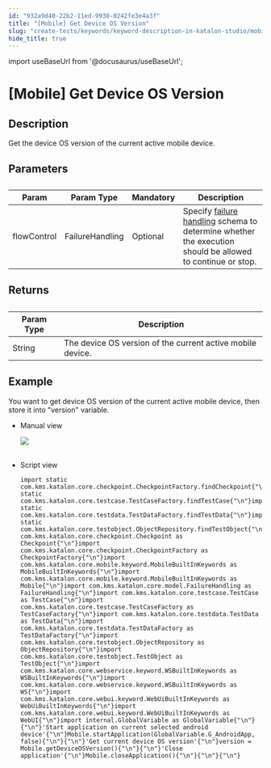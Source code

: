 ```yaml
---
id: "932a9d40-22b2-11ed-9930-0242fe3e4a3f"
title: "[Mobile] Get Device OS Version"
slug: "create-tests/keywords/keyword-description-in-katalon-studio/mobile-keywords/mobile-get-device-os-version"
hide_title: true
---
```

import useBaseUrl from '@docusaurus/useBaseUrl';


# <a id="id_0" class="anchor_top_offset"/><a id="ariaid-title1" class="anchor_top_offset"/>[Mobile] Get Device OS Version


## <a id="id_0__id_1" class="anchor_top_offset"/>Description  

              
<p xmlns="http://www.w3.org/1999/xhtml" className="p">Get the device OS version of the current active mobile   device.</p> 
      

## <a id="id_0__id_2" class="anchor_top_offset"/>Parameters  

              
<table xmlns="http://www.w3.org/1999/xhtml" className="table anchor_top_offset" id="id_0__8fdb5000-0be0-4af6-98f1-cb5ed4006566"><caption /><thead className="thead"><tr className><th className="entry anchor_top_offset" id="id_0__8fdb5000-0be0-4af6-98f1-cb5ed4006566__entry__1">Param</th><th className="entry anchor_top_offset" id="id_0__8fdb5000-0be0-4af6-98f1-cb5ed4006566__entry__2">Param Type</th><th className="entry anchor_top_offset" id="id_0__8fdb5000-0be0-4af6-98f1-cb5ed4006566__entry__3">Mandatory</th><th className="entry anchor_top_offset" id="id_0__8fdb5000-0be0-4af6-98f1-cb5ed4006566__entry__4">Description</th></tr></thead><tbody className="tbody"><tr className><td className="entry" headers="id_0__8fdb5000-0be0-4af6-98f1-cb5ed4006566__entry__1 id_0__8fdb5000-0be0-4af6-98f1-cb5ed4006566__entry__2 id_0__8fdb5000-0be0-4af6-98f1-cb5ed4006566__entry__3 id_0__8fdb5000-0be0-4af6-98f1-cb5ed4006566__entry__4 ">flowControl</td><td className="entry" headers="id_0__8fdb5000-0be0-4af6-98f1-cb5ed4006566__entry__1 id_0__8fdb5000-0be0-4af6-98f1-cb5ed4006566__entry__2 id_0__8fdb5000-0be0-4af6-98f1-cb5ed4006566__entry__3 id_0__8fdb5000-0be0-4af6-98f1-cb5ed4006566__entry__4 ">FailureHandling</td><td className="entry" headers="id_0__8fdb5000-0be0-4af6-98f1-cb5ed4006566__entry__1 id_0__8fdb5000-0be0-4af6-98f1-cb5ed4006566__entry__2 id_0__8fdb5000-0be0-4af6-98f1-cb5ed4006566__entry__3 id_0__8fdb5000-0be0-4af6-98f1-cb5ed4006566__entry__4 ">Optional</td><td className="entry" headers="id_0__8fdb5000-0be0-4af6-98f1-cb5ed4006566__entry__1 id_0__8fdb5000-0be0-4af6-98f1-cb5ed4006566__entry__2 id_0__8fdb5000-0be0-4af6-98f1-cb5ed4006566__entry__3 id_0__8fdb5000-0be0-4af6-98f1-cb5ed4006566__entry__4 ">Specify <a className="xref" href="/maintain/configure-failure-handling-settings-in-katalon-studio">failure handling</a> schema to         determine whether the execution should be allowed to continue or         stop.</td></tr></tbody></table> 
      

## <a id="id_0__id_3" class="anchor_top_offset"/>Returns

              
<table xmlns="http://www.w3.org/1999/xhtml" className="table anchor_top_offset" id="id_0__39580cb8-dff8-474a-b58f-86a7f5f60caf"><caption /><thead className="thead"><tr className><th className="entry anchor_top_offset" id="id_0__39580cb8-dff8-474a-b58f-86a7f5f60caf__entry__1">Param Type</th><th className="entry anchor_top_offset" id="id_0__39580cb8-dff8-474a-b58f-86a7f5f60caf__entry__2">Description</th></tr></thead><tbody className="tbody"><tr className><td className="entry" headers="id_0__39580cb8-dff8-474a-b58f-86a7f5f60caf__entry__1 id_0__39580cb8-dff8-474a-b58f-86a7f5f60caf__entry__2 ">String</td><td className="entry" headers="id_0__39580cb8-dff8-474a-b58f-86a7f5f60caf__entry__1 id_0__39580cb8-dff8-474a-b58f-86a7f5f60caf__entry__2 ">The device OS version of the current active mobile device.</td></tr></tbody></table> 
      

## <a id="id_0__id_4" class="anchor_top_offset"/>Example 

              
<p xmlns="http://www.w3.org/1999/xhtml" className="p">You want to get device OS version of the current active mobile   device, then store it into "version" variable.</p> 
      
<ul xmlns="http://www.w3.org/1999/xhtml" className="ul"><li className="li">     <p className="p">Manual view</p>     <p className="p">       <img className="image" src={useBaseUrl("https://github.com/katalon-studio/docs-images/raw/master/katalon-studio/docs/mobile-get-device-os-version/image2017-3-3-143A03A54.png")} /><br /><br />     </p>   </li><li className="li">     <p className="p">Script view </p>     <pre className="pre codeblock"><code>import static com.kms.katalon.core.checkpoint.CheckpointFactory.findCheckpoint{"\n"}import static com.kms.katalon.core.testcase.TestCaseFactory.findTestCase{"\n"}import static com.kms.katalon.core.testdata.TestDataFactory.findTestData{"\n"}import static com.kms.katalon.core.testobject.ObjectRepository.findTestObject{"\n"}import com.kms.katalon.core.checkpoint.Checkpoint as Checkpoint{"\n"}import com.kms.katalon.core.checkpoint.CheckpointFactory as CheckpointFactory{"\n"}import com.kms.katalon.core.mobile.keyword.MobileBuiltInKeywords as MobileBuiltInKeywords{"\n"}import com.kms.katalon.core.mobile.keyword.MobileBuiltInKeywords as Mobile{"\n"}import com.kms.katalon.core.model.FailureHandling as FailureHandling{"\n"}import com.kms.katalon.core.testcase.TestCase as TestCase{"\n"}import com.kms.katalon.core.testcase.TestCaseFactory as TestCaseFactory{"\n"}import com.kms.katalon.core.testdata.TestData as TestData{"\n"}import com.kms.katalon.core.testdata.TestDataFactory as TestDataFactory{"\n"}import com.kms.katalon.core.testobject.ObjectRepository as ObjectRepository{"\n"}import com.kms.katalon.core.testobject.TestObject as TestObject{"\n"}import com.kms.katalon.core.webservice.keyword.WSBuiltInKeywords as WSBuiltInKeywords{"\n"}import com.kms.katalon.core.webservice.keyword.WSBuiltInKeywords as WS{"\n"}import com.kms.katalon.core.webui.keyword.WebUiBuiltInKeywords as WebUiBuiltInKeywords{"\n"}import com.kms.katalon.core.webui.keyword.WebUiBuiltInKeywords as WebUI{"\n"}import internal.GlobalVariable as GlobalVariable{"\n"}{"\n"}'Start application on current selected android device'{"\n"}Mobile.startApplication(GlobalVariable.G_AndroidApp, false){"\n"}{"\n"}'Get current device OS version'{"\n"}version = Mobile.getDeviceOSVersion(){"\n"}{"\n"}'Close application'{"\n"}Mobile.closeApplication(){"\n"}{"\n"}{"\n"}</code></pre>   </li></ul> 
      

